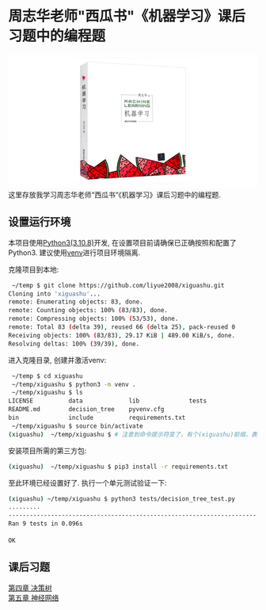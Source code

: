 # 周志华老师"西瓜书"《机器学习》课后习题中的编程题

![西瓜书](data/xiguashu.jpg)
这里存放我学习周志华老师“西瓜书“《机器学习》课后习题中的编程题.

## 设置运行环境

本项目使用[Python3\(3.10.8\)](https://www.python.org/downloads/)开发, 在设置项目前请确保已正确按照和配置了Python3. 建议使用[venv](https://docs.python.org/zh-cn/3/library/venv.html)进行项目环境隔离.

克隆项目到本地:  

```bash
 ~/temp $ git clone https://github.com/liyue2008/xiguashu.git
Cloning into 'xiguashu'...
remote: Enumerating objects: 83, done.
remote: Counting objects: 100% (83/83), done.
remote: Compressing objects: 100% (53/53), done.
remote: Total 83 (delta 39), reused 66 (delta 25), pack-reused 0
Receiving objects: 100% (83/83), 29.17 KiB | 489.00 KiB/s, done.
Resolving deltas: 100% (39/39), done.
```

进入克隆目录, 创建并激活venv:

```bash
 ~/temp $ cd xiguashu
 ~/temp/xiguashu $ python3 -m venv .
 ~/temp/xiguashu $ ls
LICENSE          data             lib              tests
README.md        decision_tree    pyvenv.cfg
bin              include          requirements.txt
 ~/temp/xiguashu $ source bin/activate
(xiguashu)  ~/temp/xiguashu $ # 注意到命令提示符变了，有个(xiguashu)前缀，表示当前环境是一个名为xiguashu的Python环境
```

安装项目所需的第三方包:

```bash
(xiguashu)  ~/temp/xiguashu $ pip3 install -r requirements.txt
```

至此环境已经设置好了. 执行一个单元测试验证一下:

```bash
(xiguashu) ~/temp/xiguashu $ python3 tests/decision_tree_test.py
.........
----------------------------------------------------------------------
Ran 9 tests in 0.096s

OK
```

## 课后习题

[第四章 决策树](./doc/decision_tree.md)  
[第五章 神经网络](./doc/neural_networks.md)  
